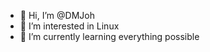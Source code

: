 - 👋 Hi, I’m @DMJoh
- 👀 I’m interested in Linux
- 🌱 I’m currently learning everything possible


<!---
DMJoh/DMJoh is a ✨ special ✨ repository because its `README.md` (this file) appears on your GitHub profile.
You can click the Preview link to take a look at your changes.
--->
